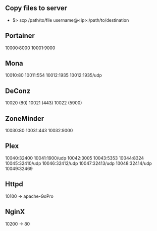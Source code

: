 ## Copy files to server
- $> scp /path/to/file username@\<ip\>:/path/to/destination

## Portainer
10000:8000
10001:9000

## Mona
10010:80
10011:554
10012:1935
10012:1935/udp

## DeConz
10020 (80)
10021 (443)
10022 (5900)

## ZoneMinder
10030:80
10031:443
10032:9000

## Plex
10040:32400
10041:1900/udp
10042:3005
10043:5353
10044:8324
10045:32410/udp
10046:32412/udp
10047:32413/udp
10048:32414/udp
10049:32469

## Httpd
10100 -> apache-GoPro

## NginX
10200 -> 80
